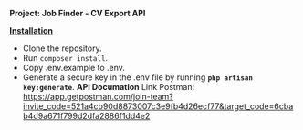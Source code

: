 **Project: Job Finder - CV Export API**


[****Installation****
]()
* Clone the repository.
* Run `composer install`.
* Copy .env.example to .env.
* Generate a secure key in the .env file by running **`php artisan key:generate`**.
**API Documation**
Link Postman: https://app.getpostman.com/join-team?invite_code=521a4cb90d8873007c3e9fb4d26ecf77&target_code=6cbab4d9a671f799d2dfa2886f1dd4e2

[//]: # (Link Drive: https://drive.google.com/file/d/1ne18eqa7bhZ0O8zQKqe4byYgzWaadI-f/view)
[//]: # (Link API Deploy: http://20.212.246.49/api/countries)

